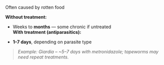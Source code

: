 Often caused by rotten food


**Without treatment:**

- Weeks to **months** — some chronic if untreated  
    **With treatment (antiparasitics):**
    
- **1–7 days**, depending on parasite type
    

> _Example: Giardia – ~5–7 days with metronidazole; tapeworms may need repeat treatments._